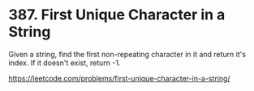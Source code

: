 # 387. First Unique Character in a String

Given a string, find the first non-repeating character in it and return it's index. If it doesn't exist, return -1.

<https://leetcode.com/problems/first-unique-character-in-a-string/>
